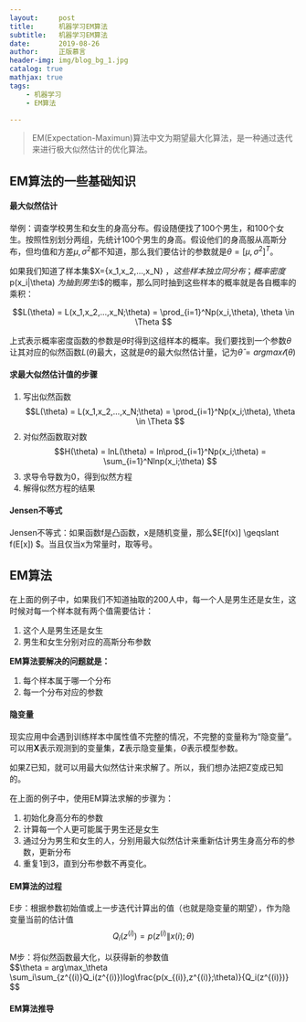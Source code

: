 ```yaml
---
layout:     post
title:      机器学习EM算法
subtitle:   机器学习EM算法
date:       2019-08-26
author:     正版慕言
header-img: img/blog_bg_1.jpg
catalog: true
mathjax: true
tags:
    - 机器学习
    - EM算法

---
```


> EM(Expectation-Maximun)算法中文为期望最大化算法，是一种通过迭代来进行极大似然估计的优化算法。

## EM算法的一些基础知识

#### 最大似然估计

举例：调查学校男生和女生的身高分布。假设随便找了100个男生，和100个女生。按照性别划分两组，先统计100个男生的身高。假设他们的身高服从高斯分布，但均值和方差$\mu, \sigma^2$都不知道，那么我们要估计的参数就是$\theta = [\mu,\sigma^2]^T$。

如果我们知道了样本集$X={x_1,x_2,...,x_N} $，这些样本独立同分布；概率密度$p(x_i\|\theta) $为抽到男生$i$的概率，那么同时抽到这些样本的概率就是各自概率的乘积：

$$L(\theta) = L(x_1,x_2,...,x_N;\theta) = \prod_{i=1}^Np(x_i,\theta), \theta \in \Theta $$

上式表示概率密度函数的参数是$\theta$时得到这组样本的概率。我们要找到一个参数$\theta$让其对应的似然函数$L(\theta)$最大，这就是$\theta$的最大似然估计量，记为$\hat \theta = argmax \mathcal l(\theta)$

#### 求最大似然估计值的步骤

1. 写出似然函数  
$$L(\theta) = L(x_1,x_2,...,x_N;\theta) = \prod_{i=1}^Np(x_i;\theta), \theta \in \Theta $$  
2. 对似然函数取对数  
$$H(\theta) = lnL(\theta) = ln\prod_{i=1}^Np(x_i;\theta) = \sum_{i=1}^Nlnp(x_i;\theta) $$  
3. 求导令导数为0，得到似然方程
4. 解得似然方程的结果

#### Jensen不等式

Jensen不等式：如果函数f是凸函数，x是随机变量，那么$E[f(x)] \geqslant f(E[x]) $。当且仅当x为常量时，取等号。

## EM算法

在上面的例子中，如果我们不知道抽取的200人中，每一个人是男生还是女生，这时候对每一个样本就有两个值需要估计：

1. 这个人是男生还是女生
2. 男生和女生分别对应的高斯分布参数

**EM算法要解决的问题就是：**

1. 每个样本属于哪一个分布
2. 每一个分布对应的参数

#### 隐变量

现实应用中会遇到训练样本中属性值不完整的情况，不完整的变量称为“隐变量”。可以用$\mathbf X$表示观测到的变量集，$\mathbf Z$表示隐变量集，$\Theta$表示模型参数。

如果Z已知，就可以用最大似然估计来求解了。所以，我们想办法把Z变成已知的。

在上面的例子中，使用EM算法求解的步骤为：

1. 初始化身高分布的参数
2. 计算每一个人更可能属于男生还是女生
3. 通过分为男生和女生的人，分别用最大似然估计来重新估计男生身高分布的参数，更新分布
4. 重复1到3，直到分布参数不再变化。

#### EM算法的过程

E步：根据参数初始值或上一步迭代计算出的值（也就是隐变量的期望），作为隐变量当前的估计值  
$$Q_i(z^{(i)}) = p(z^{(i)} \| x(i);\theta) $$

M步：将似然函数最大化，以获得新的参数值  
$$\theta = arg\max_\theta \sum_i\sum_{z^{(i)}Q_i(z^{(i)})log\frac{p(x_{(i)},z^{(i)};\theta)}{Q_i(z^{(i)})} $$

#### EM算法推导

